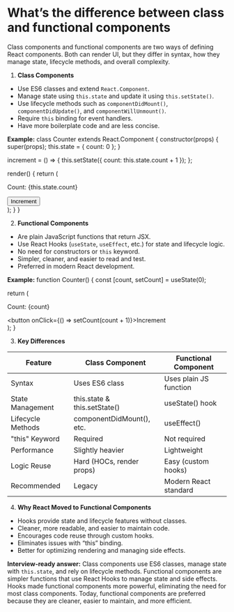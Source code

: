 # What’s the difference between class and functional components

Class components and functional components are two ways of defining React components. Both can render UI, but they differ in syntax, how they manage state, lifecycle methods, and overall complexity.

1. **Class Components**

* Use ES6 classes and extend `React.Component`.
* Manage state using `this.state` and update it using `this.setState()`.
* Use lifecycle methods such as `componentDidMount()`, `componentDidUpdate()`, and `componentWillUnmount()`.
* Require `this` binding for event handlers.
* Have more boilerplate code and are less concise.

**Example:**
class Counter extends React.Component {
constructor(props) {
super(props);
this.state = { count: 0 };
}

increment = () => {
this.setState({ count: this.state.count + 1 });
};

render() {
return ( <div> <p>Count: {this.state.count}</p> <button onClick={this.increment}>Increment</button> </div>
);
}
}

2. **Functional Components**

* Are plain JavaScript functions that return JSX.
* Use React Hooks (`useState`, `useEffect`, etc.) for state and lifecycle logic.
* No need for constructors or `this` keyword.
* Simpler, cleaner, and easier to read and test.
* Preferred in modern React development.

**Example:**
function Counter() {
const [count, setCount] = useState(0);

return ( <div> <p>Count: {count}</p>
<button onClick={() => setCount(count + 1)}>Increment</button> </div>
);
}

3. **Key Differences**

| Feature           | Class Component              | Functional Component   |
| ----------------- | ---------------------------- | ---------------------- |
| Syntax            | Uses ES6 class               | Uses plain JS function |
| State Management  | this.state & this.setState() | useState() hook        |
| Lifecycle Methods | componentDidMount(), etc.    | useEffect()            |
| "this" Keyword    | Required                     | Not required           |
| Performance       | Slightly heavier             | Lightweight            |
| Logic Reuse       | Hard (HOCs, render props)    | Easy (custom hooks)    |
| Recommended       | Legacy                       | Modern React standard  |

4. **Why React Moved to Functional Components**

* Hooks provide state and lifecycle features without classes.
* Cleaner, more readable, and easier to maintain code.
* Encourages code reuse through custom hooks.
* Eliminates issues with “this” binding.
* Better for optimizing rendering and managing side effects.

**Interview-ready answer:**
Class components use ES6 classes, manage state with `this.state`, and rely on lifecycle methods. Functional components are simpler functions that use React Hooks to manage state and side effects. Hooks made functional components more powerful, eliminating the need for most class components. Today, functional components are preferred because they are cleaner, easier to maintain, and more efficient.
